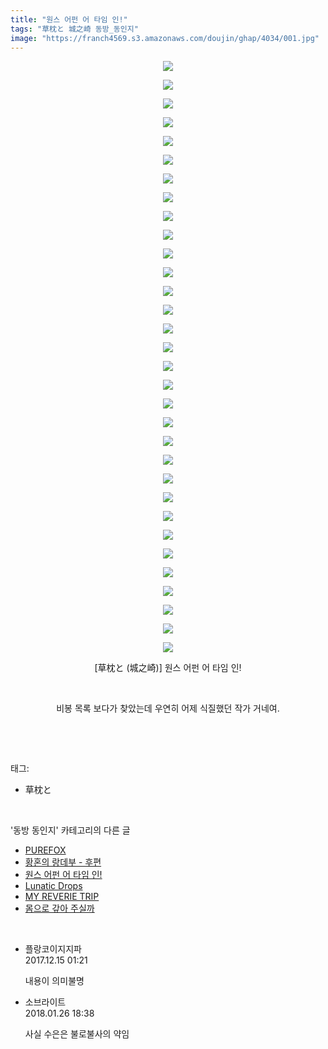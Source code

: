 ```yaml
---
title: "원스 어펀 어 타임 인!"
tags: "草枕と 城之崎 동방_동인지"
image: "https://franch4569.s3.amazonaws.com/doujin/ghap/4034/001.jpg"
---
```

<div class="article">
<p style="text-align: center; clear: none; float: none;"><img src="{{ site.imgserver2 }}/ghap/4034/001.jpg"/></p>
<p style="text-align: center; clear: none; float: none;"><img src="{{ site.imgserver2 }}/ghap/4034/002.jpg"/></p>
<p style="text-align: center; clear: none; float: none;"><img src="{{ site.imgserver2 }}/ghap/4034/003.jpg"/></p>
<p style="text-align: center; clear: none; float: none;"><img src="{{ site.imgserver2 }}/ghap/4034/004.jpg"/></p>
<p style="text-align: center; clear: none; float: none;"><img src="{{ site.imgserver2 }}/ghap/4034/005.jpg"/></p>
<p style="text-align: center; clear: none; float: none;"><img src="{{ site.imgserver2 }}/ghap/4034/006.jpg"/></p>
<p style="text-align: center; clear: none; float: none;"><img src="{{ site.imgserver2 }}/ghap/4034/007.jpg"/></p>
<p style="text-align: center; clear: none; float: none;"><img src="{{ site.imgserver2 }}/ghap/4034/008.jpg"/></p>
<p style="text-align: center; clear: none; float: none;"><img src="{{ site.imgserver2 }}/ghap/4034/009.jpg"/></p>
<p style="text-align: center; clear: none; float: none;"><img src="{{ site.imgserver2 }}/ghap/4034/010.jpg"/></p>
<p style="text-align: center; clear: none; float: none;"><img src="{{ site.imgserver2 }}/ghap/4034/011.jpg"/></p>
<p style="text-align: center; clear: none; float: none;"><img src="{{ site.imgserver2 }}/ghap/4034/012.jpg"/></p>
<p style="text-align: center; clear: none; float: none;"><img src="{{ site.imgserver2 }}/ghap/4034/013.jpg"/></p>
<p style="text-align: center; clear: none; float: none;"><img src="{{ site.imgserver2 }}/ghap/4034/014.jpg"/></p>
<p style="text-align: center; clear: none; float: none;"><img src="{{ site.imgserver2 }}/ghap/4034/015.jpg"/></p>
<p style="text-align: center; clear: none; float: none;"><img src="{{ site.imgserver2 }}/ghap/4034/016.jpg"/></p>
<p style="text-align: center; clear: none; float: none;"><img src="{{ site.imgserver2 }}/ghap/4034/017.jpg"/></p>
<p style="text-align: center; clear: none; float: none;"><img src="{{ site.imgserver2 }}/ghap/4034/018.jpg"/></p>
<p style="text-align: center; clear: none; float: none;"><img src="{{ site.imgserver2 }}/ghap/4034/019.jpg"/></p>
<p style="text-align: center; clear: none; float: none;"><img src="{{ site.imgserver2 }}/ghap/4034/020.jpg"/></p>
<p style="text-align: center; clear: none; float: none;"><img src="{{ site.imgserver2 }}/ghap/4034/021.jpg"/></p>
<p style="text-align: center; clear: none; float: none;"><img src="{{ site.imgserver2 }}/ghap/4034/022.jpg"/></p>
<p style="text-align: center; clear: none; float: none;"><img src="{{ site.imgserver2 }}/ghap/4034/023.jpg"/></p>
<p style="text-align: center; clear: none; float: none;"><img src="{{ site.imgserver2 }}/ghap/4034/024.jpg"/></p>
<p style="text-align: center; clear: none; float: none;"><img src="{{ site.imgserver2 }}/ghap/4034/025.jpg"/></p>
<p style="text-align: center; clear: none; float: none;"><img src="{{ site.imgserver2 }}/ghap/4034/026.jpg"/></p>
<p style="text-align: center; clear: none; float: none;"><img src="{{ site.imgserver2 }}/ghap/4034/027.jpg"/></p>
<p style="text-align: center; clear: none; float: none;"><img src="{{ site.imgserver2 }}/ghap/4034/028.jpg"/></p>
<p style="text-align: center; clear: none; float: none;"><img src="{{ site.imgserver2 }}/ghap/4034/029.jpg"/></p>
<p style="text-align: center; clear: none; float: none;"><img src="{{ site.imgserver2 }}/ghap/4034/030.jpg"/></p>
<p style="text-align: center; clear: none; float: none;"><img src="{{ site.imgserver2 }}/ghap/4034/031.jpg"/></p>
<p style="text-align: center; clear: none; float: none;"><img src="{{ site.imgserver2 }}/ghap/4034/032.jpg"/></p>
<p style="text-align: center; clear: none; float: none;">[草枕と (城之崎)] 원스 어펀 어 타임 인!</p>
<p style="text-align: center; clear: none; float: none;"><br/></p>
<p style="text-align: center; clear: none; float: none;">비봉 목록 보다가 찾았는데 우연히 어제 식질했던 작가 거네여.</p>
<p><br/></p>
</div><br/>
<div class="tagTrail">
<p>태그: </p>
<ul>
<li>草枕と</li>
</ul>
</div><br/>
<div class="another">
<p>'동방 동인지' 카테고리의 다른 글</p>
<ul>
<li><a href="/ghap_4040">PUREFOX</a></li>
<li><a href="/ghap_4035">황혼의 랑데부 - 후편</a></li>
<li><a href="/ghap_4034">원스 어펀 어 타임 인!</a></li>
<li><a href="/ghap_4033">Lunatic Drops</a></li>
<li><a href="/ghap_4031">MY REVERIE TRIP</a></li>
<li><a href="/ghap_4030">몸으로 갚아 주실까</a></li>
</ul>
</div><br/>
<div class="cb_module cb_fluid">
<div class="cb_wrt cb_profile">
<div class="comment">
<ul>
<li class="cb_thumb_off" id="comment15152413">
<div class="cb_comment_area">
<div class="cb_info_area">
<div class="cb_section">
<span class="cb_nick_name">플랑코이지지파</span>
</div>
<div class="cb_section">
<span class="cb_date">2017.12.15 01:21 </span>
</div>
</div>
<div class="cb_dsc_comment">
<p class="cb_dsc">
											내용이 의미불명
										</p>
</div>
</div></li>
<li class="cb_thumb_off" id="comment15183709">
<div class="cb_comment_area">
<div class="cb_info_area">
<div class="cb_section">
<span class="cb_nick_name">소브라이트</span>
</div>
<div class="cb_section">
<span class="cb_date">2018.01.26 18:38 </span>
</div>
</div>
<div class="cb_dsc_comment">
<p class="cb_dsc">
											사실 수은은 불로불사의 약임
										</p>
</div>
</div></li>
</ul>
</div>
</div><!-- commentList close -->
</div><br/>
